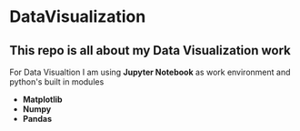 # DataVisualization

## This repo is all about my Data Visualization work

For Data Visualtion I am using **Jupyter Notebook** as work environment
and python's built in modules 
- **Matplotlib**
- **Numpy**
- **Pandas**
